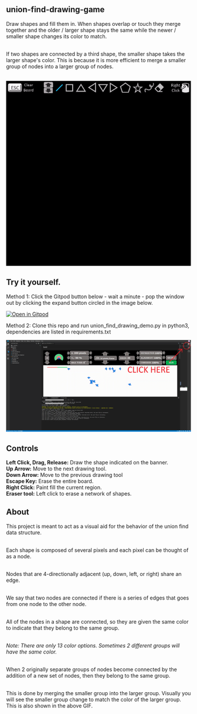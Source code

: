 ## union-find-drawing-game
Draw shapes and fill them in.  When shapes overlap or touch they merge together and the older / larger shape stays the same while the newer / smaller shape changes its color to match.  <br><br>

If two shapes are connected by a third shape, the smaller shape takes the larger shape's color.  This is because it is more efficient to merge a smaller group of nodes into a larger group of nodes.  <br><br>

<img src="./graphics/union-find-demo.gif">

## Try it yourself.

Method 1: Click the Gitpod button below - wait a minute - pop the window out by clicking the expand button circled in the image below.

[![Open in Gitpod](https://gitpod.io/button/open-in-gitpod.svg)](https://github.com/LPRowe/union-find-drawing-game)

Method 2: Clone this repo and run union_find_drawing_demo.py in python3, dependencies are listed in requirements.txt

<img src="./graphics/boid_pop.png">

## Controls

<b>Left Click, Drag, Release:</b> Draw the shape indicated on the banner.<br>
<b>Up Arrow:</b> Move to the next drawing tool.<br>
<b>Down Arrow:</b> Move to the previous drawing tool<br>
<b>Escape Key:</b> Erase the entire board.<br>
<b>Right Click:</b> Paint fill the current region.<br>
<b>Eraser tool:</b> Left click to erase a network of shapes.<br>

## About

This project is meant to act as a visual aid for the behavior of the union find data structure.<br><br>

Each shape is composed of several pixels and each pixel can be thought of as a node.<br><br>

Nodes that are 4-directionally adjacent (up, down, left, or right) share an edge.<br><br>

We say that two nodes are connected if there is a series of edges that goes from one node to the other node.  <br><br>

All of the nodes in a shape are connected, so they are given the same color to indicate that they belong to the same group.<br><br>

<i>Note: There are only 13 color options. Sometimes 2 different groups will have the same color.</i><br><br>

When 2 originally separate groups of nodes become connected by the addition of a new set of nodes, then they belong to the same group.<br><br>

This is done by merging the smaller group into the larger group.  Visually you will see the smaller group change to match the color of the larger group.  This is also shown in the above GIF.  <br><br>